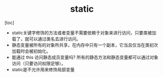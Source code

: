 <h1 align="center">static</h1>

[toc]

- static关键字修饰的方法或者变量不需要依赖于对象来进行访问，只要类被加载了，就可以通过类名去进行访问。
- 静态变量被所有的对象所共享，在内存中只有一个副本，它当且仅当在类初次加载时会被初始化。
- 能通过 this 访问静态成员变量吗?
  所有的静态方法和静态变量都可以通过对象访问（只要访问权限足够）。
- static是不允许用来修饰局部变量

